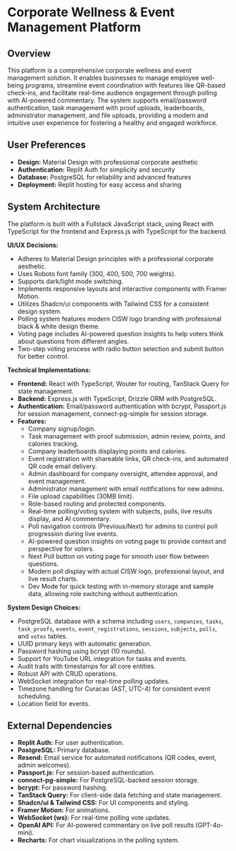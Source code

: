 # Corporate Wellness & Event Management Platform

## Overview
This platform is a comprehensive corporate wellness and event management solution. It enables businesses to manage employee well-being programs, streamline event coordination with features like QR-based check-ins, and facilitate real-time audience engagement through polling with AI-powered commentary. The system supports email/password authentication, task management with proof uploads, leaderboards, administrator management, and file uploads, providing a modern and intuitive user experience for fostering a healthy and engaged workforce.

## User Preferences
- **Design:** Material Design with professional corporate aesthetic
- **Authentication:** Replit Auth for simplicity and security
- **Database:** PostgreSQL for reliability and advanced features
- **Deployment:** Replit hosting for easy access and sharing

## System Architecture
The platform is built with a Fullstack JavaScript stack, using React with TypeScript for the frontend and Express.js with TypeScript for the backend.

**UI/UX Decisions:**
- Adheres to Material Design principles with a professional corporate aesthetic.
- Uses Roboto font family (300, 400, 500, 700 weights).
- Supports dark/light mode switching.
- Implements responsive layouts and interactive components with Framer Motion.
- Utilizes Shadcn/ui components with Tailwind CSS for a consistent design system.
- Polling system features modern CISW logo branding with professional black & white design theme.
- Voting page includes AI-powered question insights to help voters think about questions from different angles.
- Two-step voting process with radio button selection and submit button for better control.

**Technical Implementations:**
- **Frontend:** React with TypeScript, Wouter for routing, TanStack Query for state management.
- **Backend:** Express.js with TypeScript, Drizzle ORM with PostgreSQL.
- **Authentication:** Email/password authentication with bcrypt, Passport.js for session management, connect-pg-simple for session storage.
- **Features:**
    - Company signup/login.
    - Task management with proof submission, admin review, points, and calories tracking.
    - Company leaderboards displaying points and calories.
    - Event registration with shareable links, QR check-ins, and automated QR code email delivery.
    - Admin dashboard for company oversight, attendee approval, and event management.
    - Administrator management with email notifications for new admins.
    - File upload capabilities (30MB limit).
    - Role-based routing and protected components.
    - Real-time polling/voting system with subjects, polls, live results display, and AI commentary.
    - Poll navigation controls (Previous/Next) for admins to control poll progression during live events.
    - AI-powered question insights on voting page to provide context and perspective for voters.
    - Next Poll button on voting page for smooth user flow between questions.
    - Modern poll display with actual CISW logo, professional layout, and live result charts.
    - Dev Mode for quick testing with in-memory storage and sample data, allowing role switching without authentication.

**System Design Choices:**
- PostgreSQL database with a schema including `users`, `companies`, `tasks`, `task_proofs`, `events`, `event_registrations`, `sessions`, `subjects`, `polls`, and `votes` tables.
- UUID primary keys with automatic generation.
- Password hashing using bcrypt (10 rounds).
- Support for YouTube URL integration for tasks and events.
- Audit trails with timestamps for all core entities.
- Robust API with CRUD operations.
- WebSocket integration for real-time polling updates.
- Timezone handling for Curacao (AST, UTC-4) for consistent event scheduling.
- Location field for events.

## External Dependencies
- **Replit Auth:** For user authentication.
- **PostgreSQL:** Primary database.
- **Resend:** Email service for automated notifications (QR codes, event, admin welcomes).
- **Passport.js:** For session-based authentication.
- **connect-pg-simple:** For PostgreSQL-backed session storage.
- **bcrypt:** For password hashing.
- **TanStack Query:** For client-side data fetching and state management.
- **Shadcn/ui & Tailwind CSS:** For UI components and styling.
- **Framer Motion:** For animations.
- **WebSocket (ws):** For real-time polling vote updates.
- **OpenAI API:** For AI-powered commentary on live poll results (GPT-4o-mini).
- **Recharts:** For chart visualizations in the polling system.